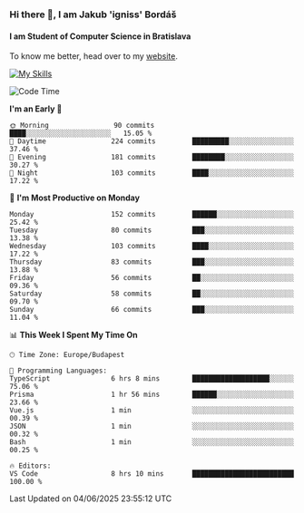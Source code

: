 ### Hi there 👋, I am Jakub 'igniss' Bordáš

#### I am Student of Computer Science in Bratislava
To know me better, head over to my [website](https://bordas.sk).

[![My Skills](https://skillicons.dev/icons?i=js,typescript,html,css,figma,svelte,vue,next,postgresql,nest,express,nodejs)](https://bordas.sk)


<!--START_SECTION:waka-->
![Code Time](http://img.shields.io/badge/Code%20Time-1%2C926%20hrs%2041%20mins-blue)

**I'm an Early 🐤** 

```text
🌞 Morning                90 commits          ████░░░░░░░░░░░░░░░░░░░░░   15.05 % 
🌆 Daytime                224 commits         █████████░░░░░░░░░░░░░░░░   37.46 % 
🌃 Evening                181 commits         ████████░░░░░░░░░░░░░░░░░   30.27 % 
🌙 Night                  103 commits         ████░░░░░░░░░░░░░░░░░░░░░   17.22 % 
```
📅 **I'm Most Productive on Monday** 

```text
Monday                   152 commits         ██████░░░░░░░░░░░░░░░░░░░   25.42 % 
Tuesday                  80 commits          ███░░░░░░░░░░░░░░░░░░░░░░   13.38 % 
Wednesday                103 commits         ████░░░░░░░░░░░░░░░░░░░░░   17.22 % 
Thursday                 83 commits          ███░░░░░░░░░░░░░░░░░░░░░░   13.88 % 
Friday                   56 commits          ██░░░░░░░░░░░░░░░░░░░░░░░   09.36 % 
Saturday                 58 commits          ██░░░░░░░░░░░░░░░░░░░░░░░   09.70 % 
Sunday                   66 commits          ███░░░░░░░░░░░░░░░░░░░░░░   11.04 % 
```


📊 **This Week I Spent My Time On** 

```text
🕑︎ Time Zone: Europe/Budapest

💬 Programming Languages: 
TypeScript               6 hrs 8 mins        ███████████████████░░░░░░   75.06 % 
Prisma                   1 hr 56 mins        ██████░░░░░░░░░░░░░░░░░░░   23.66 % 
Vue.js                   1 min               ░░░░░░░░░░░░░░░░░░░░░░░░░   00.39 % 
JSON                     1 min               ░░░░░░░░░░░░░░░░░░░░░░░░░   00.32 % 
Bash                     1 min               ░░░░░░░░░░░░░░░░░░░░░░░░░   00.25 % 

🔥 Editors: 
VS Code                  8 hrs 10 mins       █████████████████████████   100.00 % 
```


 Last Updated on 04/06/2025 23:55:12 UTC
<!--END_SECTION:waka-->
